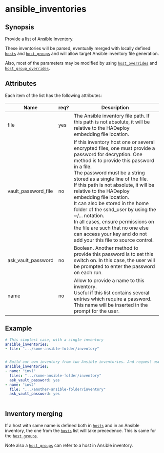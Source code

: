 # ansible_inventories

## Synopsis

Provide a list of Ansible Inventory.

These inventories will be parsed, eventually merged with locally defined [`hosts`](../inventory/hosts) and [`host_groups`](../inventory/host_groups) and will allow target Ansible inventory file generation.

Also, most of the parameters may be modified by using [`host_overrides`](../inventory/host_overrides.md) and [`host_group_overrides`](../inventory/host_group_overrides.md). 

## Attributes

Each item of the list has the following attributes:

Name | req?	 |	Description
--- | --- | ---
file|yes|The Ansible inventory file path. If this path is not absolute, it will be relative to the HADeploy embedding file location.
vault_password_file|no|If this inventory host one or several encrypted files, one must provide a password for decryption. One method is to provide this password in a file.<br>The password must be a string stored as a single line of the file.<br>If this path is not absolute, it will be relative to the HADeploy embedding file location.<br>It can also be stored in the home folder of the sshd_user by using the ~/... notation.<br>In all cases, ensure permissions on the file are such that no one else can access your key and do not add your this file to source control.
ask_vault_password|no|Boolean. Another method to provide this password is to set this switch on. In this case, the user will be prompted to enter the password on each run.
name|no|Allow to provide a name to this inventory.<br>Useful if this list contains several entries which require a password. This name will be inserted in the prompt for the user.


## Example

```yaml
# This simplest case, with a single inventory
ansible_inventories:
- file: ".../some-ansible-folder/inventory"


# Build our own inventory from two Ansible inventories. And request user password with decorated prompt
ansible_inventories:
- name: "inv1" 
  files: ".../some-ansible-folder/inventory"
  ask_vault_password: yes
- name: "inv2"  
  file: ".../another-ansible-folder/inventory"
  ask_vault_password: yes
  
```
## Inventory merging

If a host with same name is defined both in [`hosts`](../inventory/hosts) and in an Ansible inventory, the one from the [`hosts`](../inventory/hosts) list will take precedence. 
This is same for the [`host_groups`](../inventory/host_groups). 

Note also a [`host_groups`](../inventory/host_groups)  can refer to a host in Ansible inventory.
